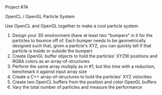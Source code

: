 Project #7A

OpenCL / OpenGL Particle System

Use OpenCL and OpenGL together to make a cool particle system

1. Design your 3D environment (have at least two "bumpers" in it for the particles to bounce off of. Each bumper needs to be geometrically designed such that, given a particle's XYZ, you can quickly tell if that particle is inside or outside the bumper)
2. Create OpenGL buffer objects to hold the particles' XYZW positions and RGBA colors as an array-of-structures
3. Perform the same array multiply as in #1, but this time with a reduction, benchmark it against input array size
4. Create a C++ array-of-structures to hold the particles' XYZ velocities
5. Create two OpenCL buffers from the position and color OpenGL buffers
6. Vary the total number of particles and measure the performance




